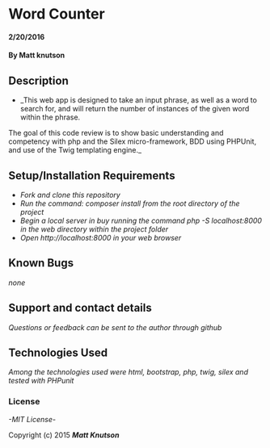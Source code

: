 # Word Counter

#### 2/20/2016

#### By Matt knutson

## Description

* _This web app is designed to take an input phrase, as well as a word to search for, and will return the number of instances of the given word within the phrase.

The goal of this code review is to show basic understanding and competency with php and the Silex micro-framework, BDD using PHPUnit, and use of the Twig templating engine._

## Setup/Installation Requirements

* _Fork and clone this repository_
* _Run the command: composer install from the root directory of the project_
* _Begin a local server in buy running the command php -S localhost:8000 in the web directory within the project folder_
* _Open http://localhost:8000 in your web browser_

## Known Bugs

_none_

## Support and contact details

_Questions or feedback can be sent to the author through github_

## Technologies Used

_Among the technologies used were html, bootstrap, php, twig, silex and tested with PHPunit_

### License

*-MIT License-*

Copyright (c) 2015 **_Matt Knutson_**
